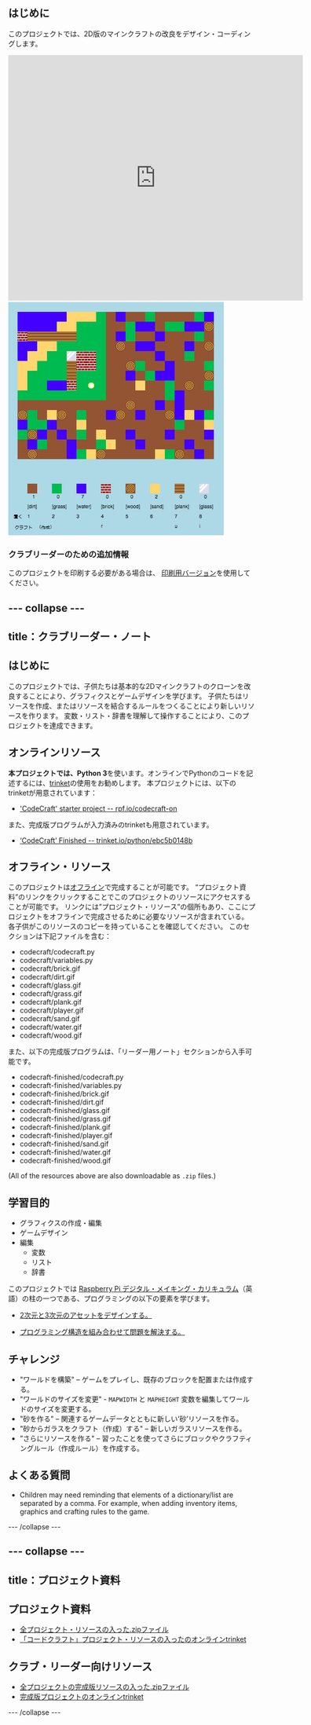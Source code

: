 ## はじめに

このプロジェクトでは、2D版のマインクラフトの改良をデザイン・コーディングします。

<div class="trinket">
  <iframe src="https://trinket.io/embed/python/ebc5b0148b?outputOnly=true&start=result" width="600" height="500" frameborder="0" marginwidth="0" marginheight="0" allowfullscreen>
  </iframe>
  <img src="images/craft-finished.png">
</div>

### クラブリーダーのための追加情報

このプロジェクトを印刷する必要がある場合は、 [印刷用バージョン](https://projects.raspberrypi.org/en/projects/codecraft/print)を使用してください。

## \--- collapse \---

## title：クラブリーダー・ノート

## はじめに

このプロジェクトでは、子供たちは基本的な2Dマインクラフトのクローンを改良することにより、グラフィクスとゲームデザインを学びます。 子供たちはリソースを作成、またはリソースを結合するルールをつくることにより新しいリソースを作ります。 変数・リスト・辞書を理解して操作することにより、このプロジェクトを達成できます。

## オンラインリソース

**本プロジェクトでは、Python 3**を使います。オンラインでPythonのコードを記述するには、[trinket](https://trinket.io/)の使用をお勧めします。 本プロジェクトには、以下のtrinketが用意されています：

+ ['CodeCraft' starter project -- rpf.io/codecraft-on](http://rpf.io/codecraft-on)

また、完成版プログラムが入力済みのtrinketも用意されています。

+ [‘CodeCraft’ Finished -- trinket.io/python/ebc5b0148b](https://trinket.io/python/ebc5b0148b)

## オフライン・リソース

このプロジェクトは[オフライン](https://www.codeclubprojects.org/en-GB/resources/python-working-offline/)で完成することが可能です。 “プロジェクト資料”のリンクをクリックすることでこのプロジェクトのリソースにアクセスすることが可能です。 リンクには”プロジェクト・リソース”の個所もあり、ここにプロジェクトをオフラインで完成させるために必要なリソースが含まれている。 各子供がこのリソースのコピーを持っていることを確認してください。 このセクションは下記ファイルを含む：

+ codecraft/codecraft.py
+ codecraft/variables.py
+ codecraft/brick.gif
+ codecraft/dirt.gif
+ codecraft/glass.gif
+ codecraft/grass.gif
+ codecraft/plank.gif
+ codecraft/player.gif
+ codecraft/sand.gif
+ codecraft/water.gif
+ codecraft/wood.gif

また、以下の完成版プログラムは、「リーダー用ノート」セクションから入手可能です。

+ codecraft-finished/codecraft.py
+ codecraft-finished/variables.py
+ codecraft-finished/brick.gif
+ codecraft-finished/dirt.gif
+ codecraft-finished/glass.gif
+ codecraft-finished/grass.gif
+ codecraft-finished/plank.gif
+ codecraft-finished/player.gif
+ codecraft-finished/sand.gif
+ codecraft-finished/water.gif
+ codecraft-finished/wood.gif

(All of the resources above are also downloadable as `.zip` files.)

## 学習目的

+ グラフィクスの作成・編集
+ ゲームデザイン
+ 編集 
    + 変数
    + リスト
    + 辞書

このプロジェクトでは [Raspberry Pi デジタル・メイキング・カリキュラム](http://rpf.io/curriculum)（英語）の柱の一つである、プログラミングの以下の要素を学びます。

+ [2次元と3次元のアセットをデザインする。](https://www.raspberrypi.org/curriculum/design/creator)

+ [プログラミング構造を組み合わせて問題を解決する。](https://www.raspberrypi.org/curriculum/programming/builder)

## チャレンジ

+ "ワールドを構築" – ゲームをプレイし、既存のブロックを配置または作成する。
+ "ワールドのサイズを変更" - `MAPWIDTH` と `MAPHEIGHT` 変数を編集してワールドのサイズを変更する。
+ "砂を作る" – 関連するゲームデータとともに新しい‘砂’リソースを作る。
+ "砂からガラスをクラフト（作成）する" – 新しいガラスリソースを作る。
+ ”さらにリソースを作る" – 習ったことを使ってさらにブロックやクラフティングルール（作成ルール）を作成する。

## よくある質問

+ Children may need reminding that elements of a dictionary/list are separated by a comma. For example, when adding inventory items, graphics and crafting rules to the game.

\--- /collapse \---

## \--- collapse \---

## title：プロジェクト資料

## プロジェクト資料

+ [全プロジェクト・リソースの入った.zipファイル](resources/codecraft-resources.zip)
+ [「コードクラフト」プロジェクト・リソースの入ったのオンラインtrinket](http://rpf.io/codecraft-on)

## クラブ・リーダー向けリソース

+ [全プロジェクトの完成版リソースの入った.zipファイル](solutions/codecraft-solution.zip)
+ [完成版プロジェクトのオンラインtrinket](https://trinket.io/python/ebc5b0148b)

\--- /collapse \---